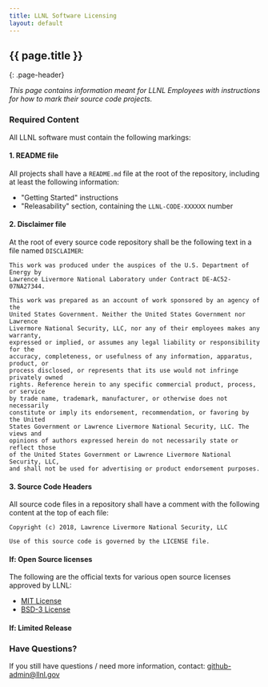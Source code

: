 ```yaml
---
title: LLNL Software Licensing
layout: default
---
```


## {{ page.title }}
{: .page-header}

*This page contains information meant for LLNL Employees with instructions for
how to mark their source code projects.*

### Required Content

All LLNL software must contain the following markings:

#### 1. README file

All projects shall have a `README.md` file at the root of the repository,
including at least the following information:

- "Getting Started" instructions
- "Releasability" section, containing the `LLNL-CODE-XXXXXX` number

#### 2. Disclaimer file

At the root of every source code repository shall be the following text in a file named `DISCLAIMER`:

```
This work was produced under the auspices of the U.S. Department of Energy by
Lawrence Livermore National Laboratory under Contract DE-AC52-07NA27344.

This work was prepared as an account of work sponsored by an agency of the
United States Government. Neither the United States Government nor Lawrence
Livermore National Security, LLC, nor any of their employees makes any warranty,
expressed or implied, or assumes any legal liability or responsibility for the
accuracy, completeness, or usefulness of any information, apparatus, product, or
process disclosed, or represents that its use would not infringe privately owned
rights. Reference herein to any specific commercial product, process, or service
by trade name, trademark, manufacturer, or otherwise does not necessarily
constitute or imply its endorsement, recommendation, or favoring by the United
States Government or Lawrence Livermore National Security, LLC. The views and
opinions of authors expressed herein do not necessarily state or reflect those
of the United States Government or Lawrence Livermore National Security, LLC,
and shall not be used for advertising or product endorsement purposes.
```

#### 3. Source Code Headers

All source code files in a repository shall have a comment with the following
content at the top of each file:

```
Copyright (c) 2018, Lawrence Livermore National Security, LLC

Use of this source code is governed by the LICENSE file.
```

#### If: Open Source licenses

The following are the official texts for various open source licenses approved
by LLNL:

- [MIT License](/about/licenses/mit.txt)
- [BSD-3 License](/about/licenses/bsd-3.txt)

#### If: Limited Release


### Have Questions?

If you still have questions / need more information, contact: <github-admin@llnl.gov>
